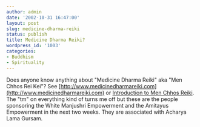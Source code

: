 ```yaml
---
author: admin
date: '2002-10-31 16:47:00'
layout: post
slug: medicine-dharma-reiki
status: publish
title: Medicine Dharma Reiki?
wordpress_id: '1003'
categories:
- Buddhism
- Spirituality
---
```


Does anyone know anything about "Medicine Dharma Reiki" aka "Men Chhos
Rei Kei"? See
[http://www.medicinedharmareiki.com](http://www.medicinedharmareiki.com)
or [Introduction to Men Chhos
Reiki](http://www.healing-touch.co.uk/pa-mcrk.htm). The "tm" on
everything kind of turns me off but these are the people sponsoring the
White Manjushri Empowerment and the Amitayus Empowerment in the next two
weeks. They are associated with Acharya Lama Gursam.
